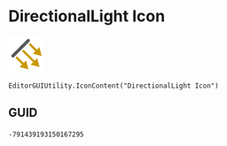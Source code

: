 # DirectionalLight Icon
![](/img/DirectionalLight%20Icon.png)

``` CSharp
EditorGUIUtility.IconContent("DirectionalLight Icon")
```
## GUID
```
-791439193150167295
```
